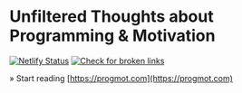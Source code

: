 # Unfiltered Thoughts about Programming & Motivation

[![Netlify Status](https://api.netlify.com/api/v1/badges/30c39462-05bb-4bcd-befb-062b96819cd7/deploy-status)](https://app.netlify.com/sites/progmot/deploys)
[![Check for broken links](https://github.com/rieckpil/progmot/actions/workflows/broken-links.yml/badge.svg)](https://github.com/rieckpil/progmot/actions/workflows/broken-links.yml)

» Start reading [https://progmot.com](https://progmot.com)
